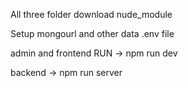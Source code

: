 All three folder download nude_module

Setup mongourl and other data .env file

admin and frontend RUN -> npm run dev

backend -> npm run server
